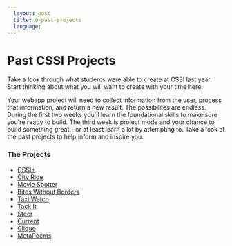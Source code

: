 ```yaml
---
  layout: post
  title: 0-past-projects
  language: 
---
```

#  Past CSSI Projects

Take a look through what students were able to create at CSSI last year. Start thinking about what you will want to create with your time here. 

Your webapp project will need to collect information from the user, process that information, and return a new result. The possibilites are endless. During the first two weeks you'll learn the foundational skills to make sure you're ready to build. The third week is project mode and your chance to build something great - or at least learn a lot by attempting to. Take a look at the past projects to help inform and inspire you. 

###  The Projects
* [CSSI+](https://cssiplus.appspot.com/)
* [City Ride](https://cityride-co.appspot.com)
* [Movie Spotter](https://movie-spotter.appspot.com)
* [Bites Without Borders](https://bites-without-borders.appspot.com/)
* [Taxi Watch](https://taxi-watch.appspot.com/)
* [Tack It](https://tack-it.appspot.com)
* [Steer](https://steer-cssi.appspot.com)
* [Current](https://currentcssi.appspot.com)
* [Clique](https://clique-cssi.appspot.com)
* [MetaPoems](https://metapoems.appspot.com)
